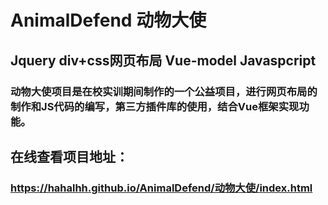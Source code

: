 # AnimalDefend 动物大使
## Jquery div+css网页布局 Vue-model Javaspcript
### 动物大使项目是在校实训期间制作的一个公益项目，进行网页布局的制作和JS代码的编写，第三方插件库的使用，结合Vue框架实现功能。

## 在线查看项目地址：
### https://hahalhh.github.io/AnimalDefend/动物大使/index.html
